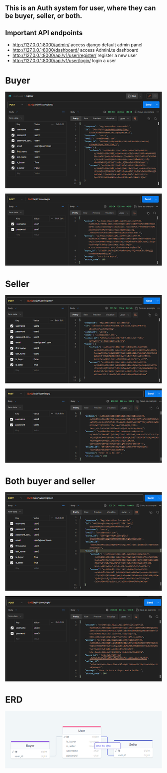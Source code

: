 ## This is an Auth system for user, where they can be buyer, seller, or both.


## Important API endpoints
- http://127.0.0.1:8000/admin/ access django default admin panel
- http://127.0.0.1:8000/dashboard/ access AdminLte dashboard
- http://127.0.0.1:8000/api/v1/user/register/ register a new user
- http://127.0.0.1:8000/api/v1/user/login/ login a user

# Buyer

![register.PNG](Pixi_erd_task%2Fss%2Fregister.PNG)

![login.PNG](Pixi_erd_task%2Fss%2Flogin.PNG)


# Seller

![register seller.PNG](Pixi_erd_task%2Fss%2Fregister%20seller.PNG)

![login seller.PNG](Pixi_erd_task%2Fss%2Flogin%20seller.PNG)

# Both buyer and seller

![reg both.PNG](Pixi_erd_task%2Fss%2Freg%20both.PNG)

![login both.PNG](Pixi_erd_task%2Fss%2Flogin%20both.PNG)

# ERD

![erd.PNG](Pixi_erd_task%2Fss%2Ferd.PNG)
